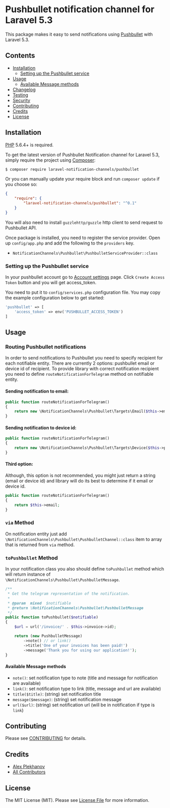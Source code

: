 # Pushbullet notification channel for Laravel 5.3

This package makes it easy to send notifications using [Pushbullet](http://pushbullet.com) with Laravel 5.3.

## Contents

- [Installation](#installation)
    - [Setting up the Pushbullet service](#setting-up-the-pushbullet-service)
- [Usage](#usage)
    - [Available Message methods](#available-message-methods)
- [Changelog](#changelog)
- [Testing](#testing)
- [Security](#security)
- [Contributing](#contributing)
- [Credits](#credits)
- [License](#license)


## Installation

[PHP](https://php.net) 5.6.4+ is required.

To get the latest version of Pushbullet Notification channel for Laravel 5.3, simply require the project using [Composer](https://getcomposer.org):

```bash
$ composer require laravel-notification-channels/pushbullet
```

Or you can manually update your require block and run `composer update` if you choose so:

```json
{
    "require": {
        "laravel-notification-channels/pushbullet": "^0.1"
    }
}
```

You will also need to install `guzzlehttp/guzzle` http client to send request to Pushbullet API.

Once package is installed, you need to register the service provider. Open up `config/app.php` and add the following to the `providers` key.

* `NotificationChannels\Pushbullet\PushbulletServiceProvider::class`

### Setting up the Pushbullet service

In your pushbullet account go to [Account settings](https://www.pushbullet.com/#settings/account) page. Click `Create Access Token` button and you will get access_token.

You need to put it to `config/services.php` configuration file. You may copy the example configuration below to get started:
```php
'pushbullet' => [
    'access_token' => env('PUSHBULLET_ACCESS_TOKEN')
]
```

## Usage

### Routing Pushbullet notifications
In order to send notifications to Pushbullet you need to specify recipient for each notifiable entity. There are currently 2 options: pushbullet email or device id of recipient.
To provide library with correct notification recipient you need to define `routeNotificationForTelegram` method on notifiable entity.

#### Sending notification to email:
```php
public function routeNotificationForTelegram()
{
    return new \NotificationChannels\Pushbullet\Targets\Email($this->email);
}
```

#### Sending notification to device id:
```php
public function routeNotificationForTelegram()
{
    return new \NotificationChannels\Pushbullet\Targets\Device($this->pushbullet_device_id);
}
```

#### Third option:
Although, this option is not recommended, you might just return a string (email or device id) and library will do its best to determine if it email or device id.
```php
public function routeNotificationForTelegram()
{
    return $this->email;
}
```

### `via` Method
On notification entity just add `\NotificationChannels\Pushbullet\PushbulletChannel::class` item to array that is returned from `via` method.

### `toPushbullet` Method
In your notification class you also should define `toPushbullet` method which will return instance of `\NotificationChannels\Pushbullet\PushbulletMessage`.
```php
/**
 * Get the telegram representation of the notification.
 *
 * @param  mixed  $notifiable
 * @return \NotificationChannels\Pushbullet\PushbulletMessage
 */
public function toPushbullet($notifiable)
{
    $url = url('/invoice/' . $this->invoice->id);

    return (new PushbulletMessage)
        ->note() // or link()
        ->title('One of your invoices has been paid!')
        ->message('Thank you for using our application!');
}
```

#### Available Message methods
- `note()`: set notification type to note (title and message for notification are available)
- `link()`: set notification type to link (title, message and url are available)
- `title($title)`: (string) set notification title
- `message($message)`: (string) set notification message
- `url($url)`: (string) set notification url (will be in notification if type is `link`)

## Contributing

Please see [CONTRIBUTING](CONTRIBUTING.md) for details.

## Credits

- [Alex Plekhanov](https://github.com/alexsoft)
- [All Contributors](../../contributors)

## License

The MIT License (MIT). Please see [License File](LICENSE.md) for more information.
